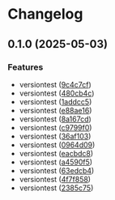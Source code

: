 # Changelog

## 0.1.0 (2025-05-03)


### Features

* versiontest ([9c4c7cf](https://github.com/yolabingo/uvws/commit/9c4c7cfe26a745cefe141e2c75b7495865a00788))
* versiontest ([480cb4c](https://github.com/yolabingo/uvws/commit/480cb4c9e206f0dbab91144cbfd4ed926e38c3a7))
* versiontest ([1addcc5](https://github.com/yolabingo/uvws/commit/1addcc51039931524c44aa405de12aa377e7c433))
* versiontest ([e88ae16](https://github.com/yolabingo/uvws/commit/e88ae165b6b9217a18a862ef94d1a9839fd518a9))
* versiontest ([8a167cd](https://github.com/yolabingo/uvws/commit/8a167cdd1c7c76751eed6f610c6c42ac145a59c6))
* versiontest ([c9799f0](https://github.com/yolabingo/uvws/commit/c9799f0ae6b7eef71829b3f0f627850549928b82))
* versiontest ([36af103](https://github.com/yolabingo/uvws/commit/36af103ebcc5d6d4fe5c237916228d2ad02c811a))
* versiontest ([0964d09](https://github.com/yolabingo/uvws/commit/0964d0931d6a2cfcb8c5716823743b6fc8fbba02))
* versiontest ([eacbdc8](https://github.com/yolabingo/uvws/commit/eacbdc83c50c93f7e2ec81c0d4675f8b2b219a39))
* versiontest ([a4590f5](https://github.com/yolabingo/uvws/commit/a4590f5cef30d03cca10fc8cd76dd23ea95fac13))
* versiontest ([63edcb4](https://github.com/yolabingo/uvws/commit/63edcb4134fd42212ce2e8e2160bd94d11f87968))
* versiontest ([4f7f858](https://github.com/yolabingo/uvws/commit/4f7f85828837d0f8b50af208885b91fb5d78cbc0))
* versiontest ([2385c75](https://github.com/yolabingo/uvws/commit/2385c7528b406295a4f51ad02918c463c9ecefcf))

